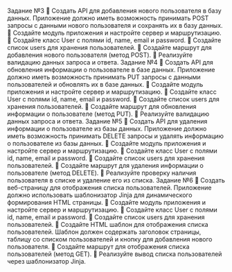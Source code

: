 Задание №3
📌 Создать API для добавления нового пользователя в базу данных. Приложение
должно иметь возможность принимать POST запросы с данными нового
пользователя и сохранять их в базу данных.
📌 Создайте модуль приложения и настройте сервер и маршрутизацию.
📌 Создайте класс User с полями id, name, email и password.
📌 Создайте список users для хранения пользователей.
📌 Создайте маршрут для добавления нового пользователя (метод POST).
📌 Реализуйте валидацию данных запроса и ответа.
Задание №4
📌 Создать API для обновления информации о пользователе в базе данных.
Приложение должно иметь возможность принимать PUT запросы с данными
пользователей и обновлять их в базе данных.
📌 Создайте модуль приложения и настройте сервер и маршрутизацию.
📌 Создайте класс User с полями id, name, email и password.
📌 Создайте список users для хранения пользователей.
📌 Создайте маршрут для обновления информации о пользователе (метод PUT).
📌 Реализуйте валидацию данных запроса и ответа.
Задание №5
📌 Создать API для удаления информации о пользователе из базы данных.
Приложение должно иметь возможность принимать DELETE запросы и
удалять информацию о пользователе из базы данных.
📌 Создайте модуль приложения и настройте сервер и маршрутизацию.
📌 Создайте класс User с полями id, name, email и password.
📌 Создайте список users для хранения пользователей.
📌 Создайте маршрут для удаления информации о пользователе (метод DELETE).
📌 Реализуйте проверку наличия пользователя в списке и удаление его из
списка.
Задание №6
📌 Создать веб-страницу для отображения списка пользователей. Приложение
должно использовать шаблонизатор Jinja для динамического формирования HTML
страницы.
📌 Создайте модуль приложения и настройте сервер и маршрутизацию.
📌 Создайте класс User с полями id, name, email и password.
📌 Создайте список users для хранения пользователей.
📌 Создайте HTML шаблон для отображения списка пользователей. Шаблон должен
содержать заголовок страницы, таблицу со списком пользователей и кнопку для
добавления нового пользователя.
📌 Создайте маршрут для отображения списка пользователей (метод GET).
📌 Реализуйте вывод списка пользователей через шаблонизатор Jinja.
